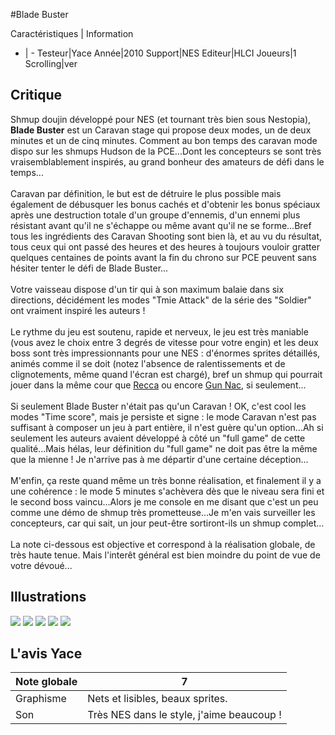 #Blade Buster

Caractéristiques | Information
- | -
Testeur|Yace
Année|2010
Support|NES
Editeur|HLCI
Joueurs|1
Scrolling|ver

## Critique
Shmup doujin développé pour NES (et tournant très bien sous Nestopia), <b>Blade Buster</b> est un Caravan stage qui propose deux modes, un de deux minutes et un de cinq minutes. Comment au bon temps des caravan mode dispo sur les shmups Hudson de la PCE...Dont les concepteurs se sont très vraisemblablement inspirés, au grand bonheur des amateurs de défi dans le temps...<br/><br/>Caravan par définition, le but est de détruire le plus possible mais également de débusquer les bonus cachés et d'obtenir les bonus spéciaux après une destruction totale d'un groupe d'ennemis, d'un ennemi plus résistant avant qu'il ne s'échappe ou même avant qu'il ne se forme...Bref tous les ingrédients des Caravan Shooting sont bien là, et au vu du résultat, tous ceux qui ont passé des heures et des heures à toujours vouloir gratter quelques centaines de points avant la fin du chrono sur PCE peuvent sans hésiter tenter le défi de Blade Buster...<br/><br/>Votre vaisseau  dispose d'un tir qui à son maximum balaie dans six directions, décidément les modes "Tmie Attack" de la série des "Soldier" ont vraiment inspiré les auteurs !<br/><br/>Le rythme du jeu est soutenu, rapide et nerveux, le jeu est très maniable (vous avez le choix entre 3 degrés de vitesse pour votre engin) et les deux boss sont très impressionnants pour une NES : d'énormes sprites détaillés, animés comme il se doit (notez l'absence de ralentissements et de clignotements, même quand l'écran est chargé), bref un shmup qui pourrait jouer dans la même cour que <a href="index.php?page=fiche&id=873">Recca</a> ou encore <a href="index.php?page=fiche&id=1026">Gun Nac</a>, si seulement...<br/><br/>Si seulement Blade Buster n'était pas qu'un Caravan ! OK, c'est cool les modes "Time score", mais je persiste et signe : le mode Caravan n'est pas suffisant à composer un jeu à part entière, il n'est guère qu'un option...Ah si seulement les auteurs avaient développé à côté un "full game" de cette qualité...Mais hélas, leur définition du "full game" ne doit pas être la même que la mienne ! Je n'arrive pas à me départir d'une certaine déception...<br/><br/>M'enfin, ça reste quand même un très bonne réalisation, et finalement il y a une cohérence : le mode 5 minutes s'achèvera dès que le niveau sera fini et le second boss vaincu...Alors je me console en me disant que c'est un peu comme une démo de shmup très prometteuse...Je m'en vais surveiller les concepteurs, car qui sait, un jour peut-être sortiront-ils un shmup complet...<br/><br/>La note ci-dessous est objective et correspond à la réalisation globale, de très haute tenue. Mais l'interêt général est bien moindre du point de vue de votre dévoué...

## Illustrations
![](http://www.shmup.com/images/thumbs/img_fiche_1_1409.png)
![](http://www.shmup.com/images/thumbs/img_fiche_2_1409.png)
![](http://www.shmup.com/images/thumbs/img_fiche_3_1409.png)
![](http://www.shmup.com/images/thumbs/)
![](http://www.shmup.com/images/thumbs/)

## L'avis Yace
Note globale|7
-|-
Graphisme|Nets et lisibles, beaux sprites.
Son|Très NES dans le style, j'aime beaucoup !
